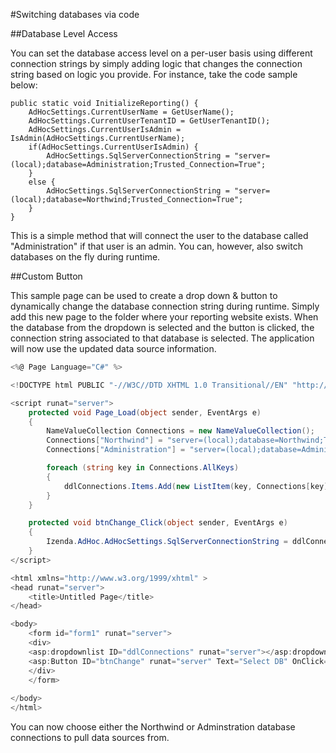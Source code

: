 #Switching databases via code

##Database Level Access

You can set the database access level on a per-user basis using different connection strings by simply adding logic that changes the connection string based on logic you provide. For instance, take the code sample below:

```
public static void InitializeReporting() {
    AdHocSettings.CurrentUserName = GetUserName();
    AdHocSettings.CurrentUserTenantID = GetUserTenantID();
    AdHocSettings.CurrentUserIsAdmin = IsAdmin(AdHocSettings.CurrentUserName);
    if(AdHocSettings.CurrentUserIsAdmin) {
        AdHocSettings.SqlServerConnectionString = "server=(local);database=Administration;Trusted_Connection=True";
    }
    else {
        AdHocSettings.SqlServerConnectionString = "server=(local);database=Northwind;Trusted_Connection=True";
    }
}
```

This is a simple method that will connect the user to the database called "Administration" if that user is an admin. You can, however, also switch databases on the fly during runtime. 

##Custom Button

This sample page can be used to create a drop down & button to dynamically change the database connection string during runtime. Simply add this new page to the folder where your reporting website exists. When the database from the dropdown is selected and the button is clicked, the connection string associated to that database is selected. The application will now use the updated data source information.

```csharp
<%@ Page Language="C#" %>

<!DOCTYPE html PUBLIC "-//W3C//DTD XHTML 1.0 Transitional//EN" "http://www.w3.org/TR/xhtml1/DTD/xhtml1-transitional.dtd">

<script runat="server">
    protected void Page_Load(object sender, EventArgs e)
    {
        NameValueCollection Connections = new NameValueCollection();
        Connections["Northwind"] = "server=(local);database=Northwind;Trusted_Connection=True"; 
        Connections["Administration"] = "server=(local);database=Administration;Trusted_Connection=True";

        foreach (string key in Connections.AllKeys)
        {
            ddlConnections.Items.Add(new ListItem(key, Connections[key]));
        }   
    }

    protected void btnChange_Click(object sender, EventArgs e)
    {
        Izenda.AdHoc.AdHocSettings.SqlServerConnectionString = ddlConnections.SelectedValue;
    }
</script>

<html xmlns="http://www.w3.org/1999/xhtml" >
<head runat="server">
    <title>Untitled Page</title>
</head>

<body>
    <form id="form1" runat="server">
    <div>
    <asp:dropdownlist ID="ddlConnections" runat="server"></asp:dropdownlist><br /><br />
    <asp:Button ID="btnChange" runat="server" Text="Select DB" OnClick="btnChange_Click" />
    </div>
    </form>
    
</body>
</html>
```

You can now choose either the Northwind or Adminstration database connections to pull data sources from.